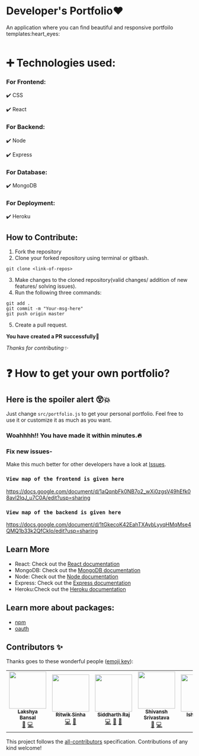 # Developer's Portfolio:heart:

<p>An application where you can find beautiful and responsive portfoilo templates:heart_eyes:</p>

<p align="center"> 
    <a href="https://github.com/technojam/Portfolio-Generator" target="_blank">
    <img src=""></img>
  </a>
</p>

# :heavy_plus_sign: Technologies used:

### For Frontend:
:heavy_check_mark: CSS

:heavy_check_mark: React

### For Backend:
:heavy_check_mark: Node

:heavy_check_mark: Express

### For Database:
:heavy_check_mark: MongoDB

### For Deployment:
:heavy_check_mark: Heroku

## How to Contribute:

1. Fork the repository
2. Clone your forked repository using terminal or gitbash.

```
git clone <link-of-repos>
```

3. Make changes to the cloned repository(valid changes/ addition of new features/ solving issues).
4. Run the following three commands:

```
git add .
git commit -m "Your-msg-here"
git push origin master
```
5. Create a pull request.

<b>You have created a PR successfully:clap:</b>

<i> Thanks for contributing:sparkles:</i>

# :question: How to get your own portfolio?
## Here is the spoiler alert :astonished::collision:

Just change `src/portfolio.js` to get your personal portfolio. Feel free to use it or customize it as much as you want.
### Woahhhh!! You have made it within minutes.:fire:

### Fix new issues-
Make this much better for other developers have a look at [Issues](https://github.com/technojam/portfolio_generator/issues).

### `View map of the frontend is given here`
https://docs.google.com/document/d/1aQqnbFk0NB7o2_wXi0zgsV49hEfk08avl2IqJ_u7C0A/edit?usp=sharing

### `View map of the backend is given here`
https://docs.google.com/document/d/1tGkecoK42EahTXAybLyyqHMqMse4QMQ1b33k2QfCkIo/edit?usp=sharing


## Learn More
- React: Check out the [React documentation](https://reactjs.org/)
- MongoDB: Check out the [MongoDB documentation](https://docs.mongodb.com/)
- Node: Check out the [Node documentation](https://nodejs.org/en/docs/)
- Express: Check out the [Express documentation](https://developer.mozilla.org/en-US/docs/Learn/Server-side/Express_Nodejs/Introduction)
- Heroku:Check out the [Heroku documentation](https://devcenter.heroku.com/categories/deployment)
## Learn more about packages:
- [npm](https://www.npmjs.com/package/documentation)
- [oauth](https://www.npmjs.com/package/oauth)






## Contributors ✨

Thanks goes to these wonderful people ([emoji key](https://allcontributors.org/docs/en/emoji-key)):

<!-- ALL-CONTRIBUTORS-LIST:START - Do not remove or modify this section -->
<!-- prettier-ignore-start -->
<!-- markdownlint-disable -->
<table>
  <tr>
   <td align="center"><a href="https://github.com/lakshya-20"><img src="https://avatars.githubusercontent.com/lakshya-20" width="100px;" alt=""/><br /><sub><b>Lakshya Bansal</b></sub></a><br /><a href="https://github.com/lakshya-20/portfolio_generator/commits?author=harshcasper" title="Documentation">📖</a> <a href="https://github.com/lakshya-20/portfolio_generator/commits?author=harshcasper" title="Code">💻</a></td>
    <td align="center"><a href="https://github.com/Ritwik880"><img src="https://avatars.githubusercontent.com/Ritwik880" width="100px;" alt=""/><br /><sub><b>Ritwik Sinha</b></sub></a><br /><a href="https://github.com/Ritwik880/Helping-Hand/commits?author=agg-ritwik" title="Code">💻</a> <a href="#ideas-agg-ritwik" title="Ideas, Planning, & Feedback">🤔</a></td>
    <td align="center"><a href="https://github.com/sidhearts"><img src="https://avatars.githubusercontent.com/sidhearts" width="100px;" alt=""/><br /><sub><b>Siddharth Raj</b></sub></a><br /><a href="https://github.com/sidhearts/Portfolio-Generator/commits?author=yashk2000" title="Code">💻</a> <a href="https://github.com/sidhearts/Portfolio-Generator/commits?author=yashk2000" title="Documentation">📖</a> <a href="#ideas-yashk2000" title="Ideas, Planning, & Feedback">🤔</a></td>
    <td align="center"><a href="https://github.com/Shivansh2287"><img src="https://avatars.githubusercontent.com/Shivansh2287" width="100px;" alt=""/><br /><sub><b>Shivansh Srivastava</b></sub></a><br /><a href="https://github.com/Shivansh2287/portfolio_generator/commits?author=harshcasper" title="Documentation">📖</a> <a href="https://github.com/Shivansh2287/portfolio_generator/commits?author=harshcasper" title="Code">💻</a></td>
     <td align="center"><a href="https://github.com/Isha2103"><img src="https://avatars.githubusercontent.com/Isha2103" width="100px;" alt=""/><br /><sub><b>Isha Gupta</b></sub></a><br /><a href="https://github.com/Isha2103/Portfolio-Generator/commits?author=harshcasper" title="Documentation">📖</a> <a href="https://github.com/Isha2103/Portfolio-Generator/commits?author=harshcasper" title="Code">💻</a></td>
       <td align="center"><a href="https://github.com/tanishq-agarwal"><img src="https://avatars.githubusercontent.com/tanishq-agarwal" width="100px;" alt=""/><br /><sub><b>Tanishq Agarwal</b></sub></a><br /><a href="https://github.com/tanishq-agarwal/Helping-Hand/commits?author=harshcasper" title="Documentation">📖</a> <a href="https://github.com/tanishq-agarwal/commits?author=harshcasper" title="Code">💻</a></td>
        <td align="center"><a href="https://github.com/sakshi172015"><img src="https://avatars.githubusercontent.com/sakshi172015" width="100px;" alt=""/><br /><sub><b>Sakshi Jain</b></sub></a><br /><a href="https://github.com/sakshi172015/portfolio_generator/commits?author=harshcasper" title="Documentation">📖</a> <a href="https://github.com/sakshi172015/portfolio_generator/commits?author=harshcasper" title="Code">💻</a></td>
        <td align="center"><a href="https://github.com/Areeb786123"><img src="https://avatars.githubusercontent.com/Areeb786123" width="100px;" alt=""/><br /><sub><b>Areeb Ahmad</b></sub></a><br /><a href="https://github.com/Areeb786123/portfolio_generator/commits?author=harshcasper" title="Documentation">📖</a> <a href="https://github.com/Areeb786123/portfolio_generator/commits?author=harshcasper" title="Code">💻</a></td>
     
  </tr>
</table>

<!-- markdownlint-enable -->
<!-- prettier-ignore-end -->
<!-- ALL-CONTRIBUTORS-LIST:END -->

This project follows the [all-contributors](https://github.com/all-contributors/all-contributors) specification. Contributions of any kind welcome!
